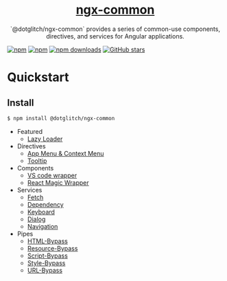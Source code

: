 
<a href="https://dotglitch.dev/#/ContextMenuLibrary">
  <h1 align="center">ngx-common</h1>
</a>

<p align="center">
  `@dotglitch/ngx-common` provides a series of common-use components, directives, and services for Angular applications.
</p>

[![npm](https://img.shields.io/npm/v/@dotglitch/dotglitch-ngx.svg)](https://www.npmjs.com/package/@dotglitch/dotglitch-ngx)
[![npm](https://img.shields.io/npm/dm/@dotglitch/dotglitch-ngx.svg)](https://www.npmjs.com/package/@dotglitch/dotglitch-ngx)
[![npm downloads](https://img.shields.io/npm/dt/@dotglitch/dotglitch-ngx.svg)](https://npmjs.org/@dotglitch/dotglitch-ngx)
[![GitHub stars](https://img.shields.io/github/stars/knackstedt/dotglitch-ngx.svg?label=GitHub%20Stars&style=flat)](https://github.com/knackstedt/dotglitch-ngx)


Quickstart 
=====


## Install

```bash
$ npm install @dotglitch/ngx-common
```

- Featured
    - [Lazy Loader](./src/components/lazy-loader/README.md)
- Directives
    - [App Menu & Context Menu](./src/directives/menu.md)
    - [Tooltip](./src/directives/tooltip.md)
- Components
    - [VS code wrapper](./src/components/vscode/README.md)
    - [React Magic Wrapper](./src/components/vscode/README.md)
- Services
    - [Fetch](./src/services/fetch.md)
    - [Dependency](./src/services/dependency.md)
    - [Keyboard](./src/services/keyboard.md)
    - [Dialog](./src/services/dialog.md)
    - [Navigation](./src/services/navigation.md)
- Pipes
    - [HTML-Bypass](./src/pipes/html-bypass.md)
    - [Resource-Bypass](./src/pipes/resource-bypass.md)
    - [Script-Bypass](./src/pipes/script-bypass.md)
    - [Style-Bypass](./src/pipes/style-bypass.md)
    - [URL-Bypass](./src/pipes/url-bypass.md)

<!-- Roadmap
=====
  - [ ] Enable sharing menus and combining menu chunks -->
